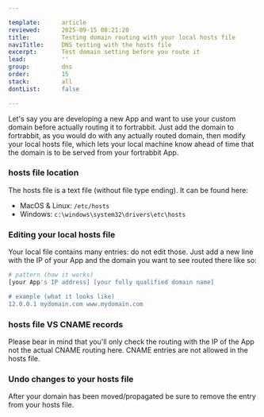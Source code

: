 ```yaml
---

template:      article
reviewed:      2025-09-15 08:21:20
title:         Testing domain routing with your local hosts file
naviTitle:     DNS testing with the hosts file
excerpt:       Test domain setting before you route it
lead:          ''
group:         dns
order:         15
stack:         all
dontList:      false

---
```


Let's say you are developing a new App and want to use your custom domain before actually routing it to fortrabbit. Just add the domain to fortrabbit, as you would do with any actually routed domain, then modify your local hosts file, which lets your local machine know ahead of time that the domain is to be served from your fortrabbit App.

### hosts file location

The hosts file is a text file (without file type ending). It can be found here:

* MacOS & Linux: `/etc/hosts`
* Windows: `c:\windows\system32\drivers\etc\hosts`

### Editing your local hosts file

Your local file contains many entries: do not edit those. Just add a new line with the IP of your App and the domain you want to see routed there like so:

```bash
# pattern (how it works)
[your App's IP address] [your fully qualified domain name]

# example (what it looks like)
12.0.0.1 mydomain.com www.mydomain.com
```

### hosts file VS CNAME records

Please bear in mind that you'll only check the routing with the IP of the App not the actual CNAME routing here. CNAME entries are not allowed in the hosts file.

### Undo changes to your hosts file

After your domain has been moved/propagated be sure to remove the entry from your hosts file.
